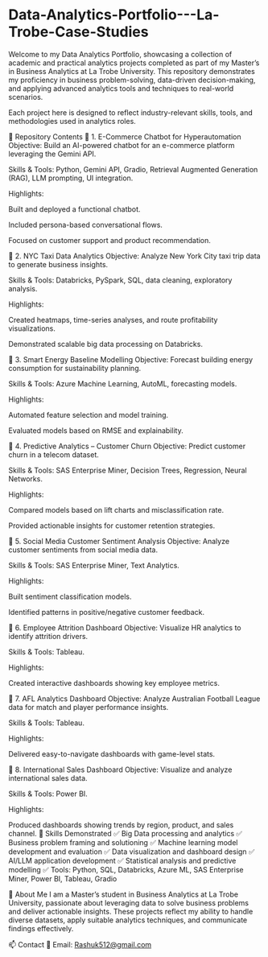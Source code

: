 # Data-Analytics-Portfolio---La-Trobe-Case-Studies
Welcome to my Data Analytics Portfolio, showcasing a collection of academic and practical analytics projects completed as part of my Master’s in Business Analytics at La Trobe University. This repository demonstrates my proficiency in business problem-solving, data-driven decision-making, and applying advanced analytics tools and techniques to real-world scenarios.

Each project here is designed to reflect industry-relevant skills, tools, and methodologies used in analytics roles.

📁 Repository Contents
🔷 1. E-Commerce Chatbot for Hyperautomation
Objective: Build an AI-powered chatbot for an e-commerce platform leveraging the Gemini API.

Skills & Tools: Python, Gemini API, Gradio, Retrieval Augmented Generation (RAG), LLM prompting, UI integration.

Highlights:

Built and deployed a functional chatbot.

Included persona-based conversational flows.

Focused on customer support and product recommendation.

🔷 2. NYC Taxi Data Analytics
Objective: Analyze New York City taxi trip data to generate business insights.

Skills & Tools: Databricks, PySpark, SQL, data cleaning, exploratory analysis.

Highlights:

Created heatmaps, time-series analyses, and route profitability visualizations.

Demonstrated scalable big data processing on Databricks.

🔷 3. Smart Energy Baseline Modelling
Objective: Forecast building energy consumption for sustainability planning.

Skills & Tools: Azure Machine Learning, AutoML, forecasting models.

Highlights:

Automated feature selection and model training.

Evaluated models based on RMSE and explainability.

🔷 4. Predictive Analytics – Customer Churn
Objective: Predict customer churn in a telecom dataset.

Skills & Tools: SAS Enterprise Miner, Decision Trees, Regression, Neural Networks.

Highlights:

Compared models based on lift charts and misclassification rate.

Provided actionable insights for customer retention strategies.

🔷 5. Social Media Customer Sentiment Analysis
Objective: Analyze customer sentiments from social media data.

Skills & Tools: SAS Enterprise Miner, Text Analytics.

Highlights:

Built sentiment classification models.

Identified patterns in positive/negative customer feedback.

🔷 6. Employee Attrition Dashboard
Objective: Visualize HR analytics to identify attrition drivers.

Skills & Tools: Tableau.

Highlights:

Created interactive dashboards showing key employee metrics.

🔷 7. AFL Analytics Dashboard
Objective: Analyze Australian Football League data for match and player performance insights.

Skills & Tools: Tableau.

Highlights:

Delivered easy-to-navigate dashboards with game-level stats.

🔷 8. International Sales Dashboard
Objective: Visualize and analyze international sales data.

Skills & Tools: Power BI.

Highlights:

Produced dashboards showing trends by region, product, and sales channel.
🚀 Skills Demonstrated
✅ Big Data processing and analytics
✅ Business problem framing and solutioning
✅ Machine learning model development and evaluation
✅ Data visualization and dashboard design
✅ AI/LLM application development
✅ Statistical analysis and predictive modelling
✅ Tools: Python, SQL, Databricks, Azure ML, SAS Enterprise Miner, Power BI, Tableau, Gradio

📌 About Me
I am a Master’s student in Business Analytics at La Trobe University, passionate about leveraging data to solve business problems and deliver actionable insights. These projects reflect my ability to handle diverse datasets, apply suitable analytics techniques, and communicate findings effectively.

📫 Contact
📧 Email: Rashuk512@gmail.com



